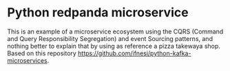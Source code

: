 # Python redpanda microservice

This is an example of a microservice ecosystem using the CQRS (Command and Query Responsibility Segregation)
and event Sourcing patterns, and nothing better to explain that by using as reference a pizza takewaya shop.
Based on this repository https://github.com/ifnesi/python-kafka-microservices.

## 